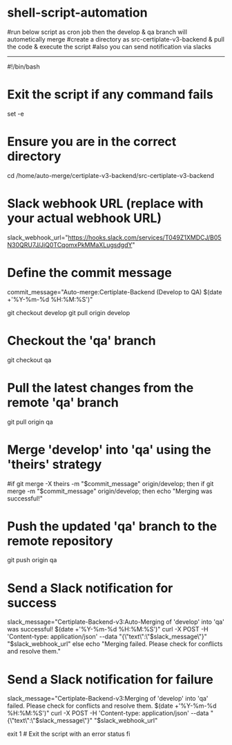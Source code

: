 # shell-script-automation

#run below script as cron job then the develop & qa branch will autometically merge
#create a directory as src-certiplate-v3-backend & pull the code & execute the script
#also you can send notification via slacks

------------------------------------------------------------------------------
#!/bin/bash


# Exit the script if any command fails
set -e

# Ensure you are in the correct directory
cd /home/auto-merge/certiplate-v3-backend/src-certiplate-v3-backend


# Slack webhook URL (replace with your actual webhook URL)
slack_webhook_url="https://hooks.slack.com/services/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"


# Define the commit message
commit_message="Auto-merge:Certiplate-Backend (Develop to QA) $(date +'%Y-%m-%d %H:%M:%S')"

git checkout develop
git pull origin develop


# Checkout the 'qa' branch
git checkout qa

# Pull the latest changes from the remote 'qa' branch
git pull origin qa

# Merge 'develop' into 'qa' using the 'theirs' strategy

#if git merge -X theirs -m "$commit_message" origin/develop; then
if git merge -m "$commit_message" origin/develop; then
  echo "Merging was successful!"
  # Push the updated 'qa' branch to the remote repository
  git push origin qa

  # Send a Slack notification for success
  slack_message="Certiplate-Backend-v3:Auto-Merging of 'develop' into 'qa' was successful! $(date +'%Y-%m-%d %H:%M:%S')"
  curl -X POST -H 'Content-type: application/json' --data "{\"text\":\"$slack_message\"}" "$slack_webhook_url"
else
  echo "Merging failed. Please check for conflicts and resolve them."


  # Send a Slack notification for failure
  slack_message="Certiplate-Backend-v3:Merging of 'develop' into 'qa' failed. Please check for conflicts and resolve them. $(date +'%Y-%m-%d %H:%M:%S')"
  curl -X POST -H 'Content-type: application/json' --data "{\"text\":\"$slack_message\"}" "$slack_webhook_url"

  exit 1  # Exit the script with an error status
fi
